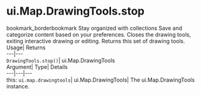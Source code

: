  
#  ui.Map.DrawingTools.stop 
bookmark_borderbookmark Stay organized with collections  Save and categorize content based on your preferences.
Closes the drawing tools, exiting interactive drawing or editing. 
Returns this set of drawing tools.
Usage| Returns  
---|---  
`DrawingTools.stop()`| ui.Map.DrawingTools  
Argument| Type| Details  
---|---|---  
this: `ui.map.drawingtools`| ui.Map.DrawingTools| The ui.Map.DrawingTools instance.  
